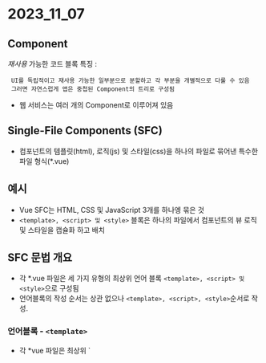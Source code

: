 # 2023_11_07

## Component

_재사용_ 가능한 코드 블록
특징 :

     UI를 독립적이고 재사용 가능한 일부분으로 분할하고 각 부분을 개별적으로 다룰 수 있음
     그러면 자연스럽게 앱은 중첩된 Component의 트리로 구성됨

- 웹 서비스는 여러 개의 Component로 이루어져 있음

## Single-File Components (SFC)

- 컴포넌트의 템플릿(html), 로직(js) 및 스타일(css)을 하나의 파일로 묶어낸 특수한 파일 형식(\*.vue)

## 예시

- Vue SFC는 HTML, CSS 및 JavaScript 3개를 하나엥 묶은 것
- `<template>, <script> 및 <style>` 블록은 하나의 파일에서 컴포넌트의 뷰 로직 및 스타일을 캡슐화 하고 배치

## SFC 문법 개요

- 각 \*.vue 파일은 세 가지 유형의 최상위 언어 블록 `<template>, <script> 및 <style>`으로 구성됨
- 언어블록의 작성 순서는 상관 없으나 `<template>, <script>, <style>`순서로 작성.

### 언어블록 - `<template>`

- 각 \*vue 파일은 최상위 `<template>블록을 하나만 포함할 수 있음

### 언어블록 - `<script setup>`

- 각 \*.vue 파일은 하나의 `<script setup>`블록만 포함할 수 있음 (일반 `<script>` 제외)
- 컴포넌트의 setup() 함수로 사용되며 컴포넌트의 각 인스턴스에 대해 실행

### 언어블록 - `<style scope>`

- \*.vue 파일에는 여러 `<style>` 태그가 포함될 수 있음
- scoped가 지정되면 CSS는 현재 컴포넌트에만 적용

### 컴포넌트 사용하기

- Vue SFC는 컴파일러를 통해 컴파일 된 후 빌드 되어야 함
- > 실제 프로젝트에서는 일반적으로 SFC 컴파일러를 Vite와 같은 공식 빌드 도구를 사용해 사용
# SFC build tool (Vite)
프론트엔드 개발 도구
> 빠른 개발 환경을 위한 빌드 도구와 개발 서버를 제공 

# Node Package Manager (NPM)
> Node.js의 기본 패키지 관리자 

# Node.js

**Chrome의 V8 JavaScript 엔진을 기반으로 하는 Server-Side 실행 환경**

## Node.js 의 영향

- 기존에 브라우저 안에서만 동작할 수 있었던 JavaScript 를 브라우저가 아닌 서버측에서도 실행할 수 있게 함
- > 프론트엔드와 백엔드에서 동일한 언어로 개발할 수 있게 됨
- NPM 을 활용해 수많은 오픈 소스 패키지와 라이브러리를 제공하여 개발자들이 손쉽게 코드를 공유하고 재사용할수 있게 함

## node_modules

- Node.js 프로젝트에서 사용되는 외부 패키지들이 저장되는 디렉토리
- 프로젝트의 의존성 모듈을 저장하고 관리하는 공간
- 프로젝트가 실행될 때 필요한 라이브러리와 패키지들을 포함
- gitignore에 작성됨

## package-lock.json

- 패키지들의 실제 설치 버전, 의존성 관계 하위 패키지등을 포함하여 패키지 설치에 필요한 모든 정보를 포함
- 패키지들의 정확한 버전을 보장하여, 여러 개발자가 협업하거나, 서버 환경에서 일관성 있는 의존성을 유지하는데 도움을 줌
- npm install 명령을 통해 패키지를 설치할 때, 명시된 버전과 의존성을 기반으로 설치

## package.json

- 프로젝트의 메타 정보와 의존성 패키지 목록을 포함
- 프로젝트의 이름, 버전, 작성자, 라이선스 등과 같은 메타 정보를 정의
- > package-lock.json과 함께 프로젝트의 의존성을 관리하고, 버전 충돌 및 일관성을 유지하는 역할

## public 디렉토리

- 주로 다음 정적 파일을 위치시킨다.
  - 소스코드에서 참조되지 않는
  - 항상 같은 이름을 갖는
  - import할 필요 없는
- 항상 root 절대 경로를 사용하여 참조
  - public/icon.png는 소스코드에서 /icon.png로 참조할 수 있다.

## src 디렉토리

- 프로젝트의 주요 소스 코드를 포함하는 곳
- 컴포넌트, 스타일, 라우팅 등 프로젝트의 핵심 코드를 관리

### src/assets

- 프로젝트 내에서 사용되는 자원 (이미지, 폰트, 스타일 시트 등)을 관리
- 컴포넌트 자체에서 참조하는 내부 파일을 저장하는데 사용
- 컴포넌트가 아닌 곳에서는 public 디렉토리에 위치한 파일을 사용

### src/components

- Vue 컴포넌트들을 작성하는 곳

### src/App.vue

- Vue 앱의 최상위 Root 컴포넌트
- 다른 하위 컴포넌트들을 포함
- 애플리케이션 전체의 레이아웃과 공통적인 요소를 정의

### src/main.js

- Vue 인스턴스를 생성하고, 애플리케이션을 초기화하는 역할
- 필요한 라이브러리를 import 하고 전역 설정을 수행

## index.html

- Vue 앱의 기본 HTML 파일
- 앱의 진입점(entry point)
- Root 컴포넌트인 App.vue가 해당 페이지에 마운드(mount)됨
- > Vue 앱이 SPA(single page application)인 이유
- 필요한 스타일 시트, 스크립트 등의 외부 리소스를 로드할 수 있다.
- ej : bootstrap CDN

# 모듈과 번들러

## Module

> 프로그램을 구성하는 독립적인 코드블록(\*.js 파일)

- 개발하는 애플리케이션의 크기가 커지고 복잡해지면서 파일 하나에 모든 기능을 담기가 어려워 짐
- 따라서 자연스럽게 파일을 여러개로 분리하여 관리를 하게 되었고, 이때 분리된 파일 각각이 모듈(module)즉 js 파일 하나가 하나의 모듈
- 모듈의 수가 많아지고 라이브러리 혹은 모듈간의 의존성(연결성)이 깊어지면서 특정한 곳에서 발생한 문제가 어떤 모듈 간의 문제인지 파악하기 어려워 짐
- 복잡하고 깊은 모듈의 의존성 문제를 해결하기 위한 도구가 필요
- > Bundler

## Bundler

> 여러개의 모듈과 파일을 하나(혹은 여러 개)의 번들로 묶어 최적화하여 애플리케이션에서 사용할 수 있게 만들어주는 도구

- 의존성 관리, 코드 최적화, 리소스 관리 등
- Bunlder가 하는 작업을 Bundling 이라 함
- Vite 는 Rollup이라는 Bundler를 사용하며 개발자가 별도로 기타 환경설정에 신경쓰지 않도록 모두 설정해두고 있다.

# Vue Component

App - MyComponent 부모자식관계 형성
MyComponentItem

App - MyComponent - MyComponenetItem . . .

부모에 자식 import - 사용 wa!

@ = /src 를 의미하는 약어

## [싱글 파일 컴포넌트 파일명 대/소문자 Vue 규칙 - B 스타일 가이드](https://ko.vuejs.org/style-guide/)

- 파일명은 항상 파스칼 케이스이거나, 항상 케밥 케이스여야 함 (주로 파스칼 케이스 사용 할 것)
- Root Component 의 경우 Base / App / V 등의 문자를 넣어 구분하기 쉽게 하자.
- 활성 인스턴스가 하나만 있어야 하는 컴포넌트는 접두사 `The`를 넣자.

# Virtual DOM

- 가상의 DOM을 메모리에 저장하고 실제 DOM과 동기화하는 프로그래밍 개념
- 실제 DOM 과의 변경 사항 비교를 통해 변경된 부분만 실제 DOM에 적용하는 방식
- 웹 애플리케이션의 성능을 향상시키기 위한 Vue의 내부 렌더링 기술

  ## 내부 렌더링 과정 ( 그렇다고 )

  템플릿 - _컴파일_ - 렌더함수 코드 / 컴포넌트 반응형 상태 - _결과 반환_ - 가상 DOM 트리 -_마운트/패치_ - 실제 DOM

## Virtual DOM 장점

- 효율성
  - 실제 DOM 조작을 최소화하고,변경된 부분만 업데이트하여 성능을 향상
- 반응성
  - 데이터의 변경을 감지하고, Virtual DOM을 효율적으로 갱신하여 UI를 자동으로 업데이트
- 추상화
  - 개발자는 실제 DOM 조작을 VUE에게 맡기고 컴포넌트와 템플릿을 활용하는 추상화된 프로그래밍 방식으로 원하는 UI 구조를 구성하고 관리할 수 있음

### Virtual DOM 주의사항

- 실제 DOM 에 직접 접근하지 말 것
  - JavaScript에서 사용하는 DOM 접근 관련 메서드 사용 금지
  - querySelector, createElement, addEventListener 등
  - > vue 의 ref와 Lifecycle Hooks 함수를 사용해 간접적으로 접근하여 조작할 것.

```js
  <input type="text" ref="ssafy">
  import { ref } from 'vue'
  const ssafy = ref()
```

# 스타일 2개

1. Composition API

- import 해서 가져온 API 함수들을 사용하여 컴포넌트의 로직을 정의
- Vue 3 에서의 작성 방식

2. Option API
   - data, methods 및 mounted 같은 객체를 사용하여 컴포넌트의 로직을 정의
   - vue 2 에서의 작성 방식

API별 권장사항

- Composition API \_ SFC
  - 규모가 있는 앱의 전체를 구축하려는 경우
- Option API
  - 빌드 도구를 사용하지 않거나 복잡성이 낮은 프로젝트에서 사용하려는 경우

# 참고

## Scaffolding (스캐폴딩)

- 새로운 프로젝트나 모듈을 시작하기 위해 초기 구조와 기본 코드를 자동으로 생성하는 과정
- 개발자들이 프로젝트를 시작하는 데 도움을 주는 틀이나 기반을 제공하는 작업
- 초기 설정, 폴더 구조, 파일 템플릿, 기본 코드 등을 자동으로 생성하여 개발자가 시작할 때 시간과 노력을 절약하고 일관된 구조를 유지할 수 있도록 도와줌

## SFC의 CSS 기능 - scoped

- scoped를 사용하면 부모 컴포넌트의 스타일이 자식 컴포넌트로 유출되지 않음
- 단, 자식 컴포넌트의 최상위 요소(root element)는 부모와 자식의 CSS 모두의 영향을 받음
- 부모가 레이아웃 목적으로 자식 컴포넌트 최상위 요소의 스타일을 지정할 수 있도록 의도적으로 설계된 것
-
